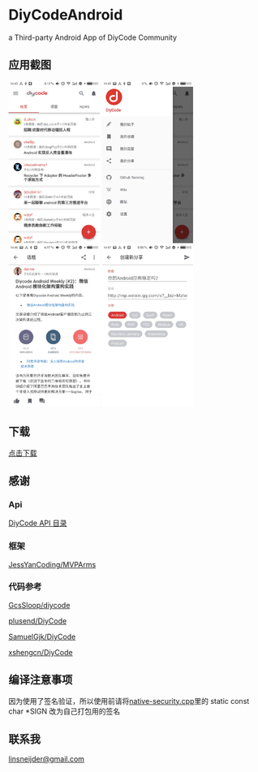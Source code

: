 # DiyCodeAndroid
a Third-party Android App of DiyCode Community
## 应用截图
<p>
 <img src="/screenshots/1.jpg" width="180"/>
 <img src="/screenshots/2.jpg" width="180"/>
 <img src="/screenshots/3.jpg" width="180"/>
 <img src="/screenshots/4.jpg" width="180"/>
</p>

## 下载
[点击下载](https://www.pgyer.com/DiyCodeAndroid)
## 感谢
### Api
[DiyCode API 目录](https://www.diycode.cc/api)
### 框架
[JessYanCoding/MVPArms](https://github.com/JessYanCoding/MVPArms)
### 代码参考
[GcsSloop/diycode](https://github.com/GcsSloop/diycode)

[plusend/DiyCode](https://github.com/plusend/DiyCode)

[SamuelGjk/DiyCode](https://github.com/SamuelGjk/DiyCode)

[xshengcn/DiyCode](https://github.com/xshengcn/DiyCode)

## 编译注意事项
因为使用了签名验证，所以使用前请将[native-security.cpp](https://github.com/linsneider/DiyCodeAndroid/blob/master/app/src/main/cpp/native-security.cpp)里的
static const char *SIGN 改为自己打包用的签名
## 联系我
linsneijder@gmail.com

